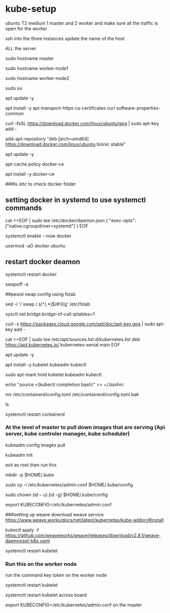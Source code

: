 # kube-setup

ubuntu T2 medium 1 master and 2 worker and make sure all the traffic is open for the worker 

ssh into the three instances 
update the name of the host 

ALL the server 

sudo hostname master 

sudo hostname worker-node1 

sudo hostname worker-node2

sudo su 

apt update -y

apt install -y apt-transport-https ca-certificates curl software-properties-common

curl -fsSL https://download.docker.com/linux/ubuntu/gpg | sudo apt-key add -

add-apt-repository "deb [arch=amd64] https://download.docker.com/linux/ubuntu bionic stable"

apt update -y

apt-cache policy docker-ce

apt install -y docker-ce

###ls /etc to check docker folder

## setting docker in systemd to use systemctl commands 

cat <<EOF | sudo tee /etc/docker/daemon.json
{
"exec-opts": ["native.cgroupdriver=systemd"]
}
EOF

systemctl enable --now docker

usermod -aG docker ubuntu

## restart docker deamon 

systemctl restart docker

swapoff -a

##pesist swap config using fstab

sed -i '/ swap / s/^\(.*\)$/#\1/g' /etc/fstab

sysctl net.bridge.bridge-nf-call-iptables=1

curl -s https://packages.cloud.google.com/apt/doc/apt-key.gpg | sudo apt-key add -

cat <<EOF | sudo tee /etc/apt/sources.list.d/kubernetes.list
deb https://apt.kubernetes.io/ kubernetes-xenial main
EOF


apt update -y

apt install -y kubelet kubeadm kubectl

sudo apt-mark hold kubelet kubeadm kubectl

echo "source <(kubectl completion bash)" >> ~/.bashrc


mv /etc/containerd/config.toml /etc/containerd/config.toml.bak

ls

systemctl restart containerd


### At the level of master to pull down images that are serving (Api server, kube controler manager, kube scheduler)

kubeadm config images pull

kubeadm init

exit as root then run this 

mkdir -p $HOME/.kube 

sudo cp -i /etc/kubernetes/admin.conf $HOME/.kube/config

sudo chown $(id -u):$(id -g) $HOME/.kube/config

export KUBECONFIG=/etc/kubernetes/admin.conf



###setting up weave download weave service  
https://www.weave.works/docs/net/latest/kubernetes/kube-addon/#install


kubectl apply -f https://github.com/weaveworks/weave/releases/download/v2.8.1/weave-daemonset-k8s.yaml


systemctl restart kubelet 



### Run this on the worker node 
run the command key token on the worker node

systemctl restart kubelet 

systemctl restart kubelet across board

export KUBECONFIG=/etc/kubernetes/admin.conf    on the master

